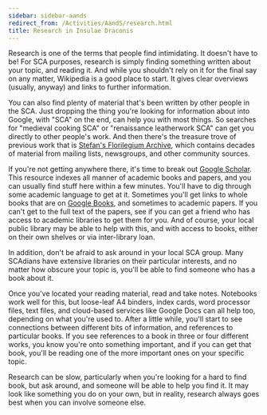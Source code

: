 ```yaml
---
sidebar: sidebar-aands
redirect_from: /Activities/AandS/research.html
title: Research in Insulae Draconis
---
```


Research is one of the terms that people find intimidating. It doesn't have to be! For SCA purposes, research is simply finding something written about your topic, and reading it. And while you shouldn't rely on it for the final say on any matter, Wikipedia is a good place to start. It gives clear overviews (usually, anyway) and links to further information.

You can also find plenty of material that's been written by other people in the SCA. Just dropping the thing you're looking for information about into Google, with "SCA" on the end, can help you with most things. So searches for "medieval cooking SCA" or "renaissance leatherwork SCA" can get you directly to other people's work. And then there's the treasure trove of previous work that is [Stefan's Florilegium Archive](https://www.florilegium.org), which contains decades of material from mailing lists, newsgroups, and other community sources.

If you're not getting anywhere there, it's time to break out [Google Scholar](https://scholar.google.com). This resource indexes all manner of academic books and papers, and you can usually find stuff here within a few minutes. You'll have to dig through some academic language to get at it. Sometimes you'll get links to whole books that are on [Google Books](https://books.google.com), and sometimes to academic papers. If you can't get to the full text of the papers, see if you can get a friend who has access to academic libraries to get them for you. And of course, your local public library may be able to help with this, and with access to books, either on their own shelves or via inter-library loan.

In addition, don't be afraid to ask around in your local SCA group. Many SCAdians have extensive libraries on their particular interests, and no matter how obscure your topic is, you'll be able to find someone who has a book about it.

Once you've located your reading material, read and take notes. Notebooks work well for this, but loose-leaf A4 binders, index cards, word processor files, text files, and cloud-based services like Google Docs can all help too, depending on what you're used to. After a little while, you'll start to see connections between different bits of information, and references to particular books. If you see references to a book in three or four different works, you know you're onto something important, and if you can get that book, you'll be reading one of the more important ones on your specific topic.

Research can be slow, particularly when you're looking for a hard to find book, but ask around, and someone will be able to help you find it. It may look like something you do on your own, but in reality, research always goes best when you can involve someone else.
